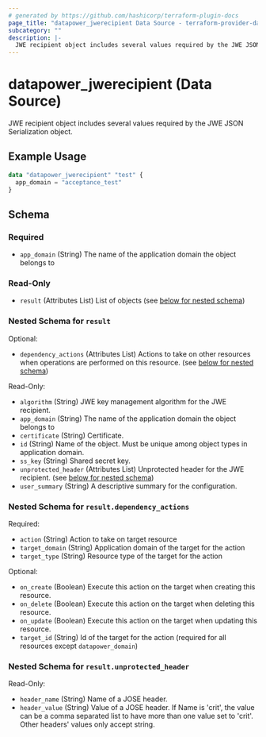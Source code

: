 ```yaml
---
# generated by https://github.com/hashicorp/terraform-plugin-docs
page_title: "datapower_jwerecipient Data Source - terraform-provider-datapower"
subcategory: ""
description: |-
  JWE recipient object includes several values required by the JWE JSON Serialization object.
---
```


# datapower_jwerecipient (Data Source)

JWE recipient object includes several values required by the JWE JSON Serialization object.

## Example Usage

```terraform
data "datapower_jwerecipient" "test" {
  app_domain = "acceptance_test"
}
```

<!-- schema generated by tfplugindocs -->
## Schema

### Required

- `app_domain` (String) The name of the application domain the object belongs to

### Read-Only

- `result` (Attributes List) List of objects (see [below for nested schema](#nestedatt--result))

<a id="nestedatt--result"></a>
### Nested Schema for `result`

Optional:

- `dependency_actions` (Attributes List) Actions to take on other resources when operations are performed on this resource. (see [below for nested schema](#nestedatt--result--dependency_actions))

Read-Only:

- `algorithm` (String) JWE key management algorithm for the JWE recipient.
- `app_domain` (String) The name of the application domain the object belongs to
- `certificate` (String) Certificate.
- `id` (String) Name of the object. Must be unique among object types in application domain.
- `ss_key` (String) Shared secret key.
- `unprotected_header` (Attributes List) Unprotected header for the JWE recipient. (see [below for nested schema](#nestedatt--result--unprotected_header))
- `user_summary` (String) A descriptive summary for the configuration.

<a id="nestedatt--result--dependency_actions"></a>
### Nested Schema for `result.dependency_actions`

Required:

- `action` (String) Action to take on target resource
- `target_domain` (String) Application domain of the target for the action
- `target_type` (String) Resource type of the target for the action

Optional:

- `on_create` (Boolean) Execute this action on the target when creating this resource.
- `on_delete` (Boolean) Execute this action on the target when deleting this resource.
- `on_update` (Boolean) Execute this action on the target when updating this resource.
- `target_id` (String) Id of the target for the action (required for all resources except `datapower_domain`)


<a id="nestedatt--result--unprotected_header"></a>
### Nested Schema for `result.unprotected_header`

Read-Only:

- `header_name` (String) Name of a JOSE header.
- `header_value` (String) Value of a JOSE header. If Name is 'crit', the value can be a comma separated list to have more than one value set to 'crit'. Other headers' values only accept string.
